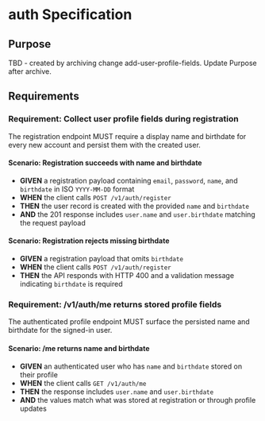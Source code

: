 # auth Specification

## Purpose
TBD - created by archiving change add-user-profile-fields. Update Purpose after archive.
## Requirements
### Requirement: Collect user profile fields during registration
The registration endpoint MUST require a display name and birthdate for every new account and persist them with the created user.

#### Scenario: Registration succeeds with name and birthdate
- **GIVEN** a registration payload containing `email`, `password`, `name`, and `birthdate` in ISO `YYYY-MM-DD` format
- **WHEN** the client calls `POST /v1/auth/register`
- **THEN** the user record is created with the provided `name` and `birthdate`
- **AND** the 201 response includes `user.name` and `user.birthdate` matching the request payload

#### Scenario: Registration rejects missing birthdate
- **GIVEN** a registration payload that omits `birthdate`
- **WHEN** the client calls `POST /v1/auth/register`
- **THEN** the API responds with HTTP 400 and a validation message indicating `birthdate` is required

### Requirement: /v1/auth/me returns stored profile fields
The authenticated profile endpoint MUST surface the persisted name and birthdate for the signed-in user.

#### Scenario: /me returns name and birthdate
- **GIVEN** an authenticated user who has `name` and `birthdate` stored on their profile
- **WHEN** the client calls `GET /v1/auth/me`
- **THEN** the response includes `user.name` and `user.birthdate`
- **AND** the values match what was stored at registration or through profile updates

